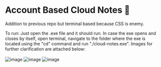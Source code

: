 # Account Based Cloud Notes 📒
Addition to previous repo but terminal based because CSS is enemy. 

To run: Just open the .exe file and it should run. In case the exe opens and closes by itself, open terminal, navigate to the folder where the exe is located using the "cd" command and run "./cloud-notes.exe". Images for further clarification are attached below: 
<br>
<br>
![image](https://github.com/JasjitBansia/Cloud-Notes/assets/89971122/dcfba8f2-08c4-4af2-844d-5b4d8577a177)
![image](https://github.com/JasjitBansia/Cloud-Notes/assets/89971122/fa7c05ae-4ee1-484a-a933-0711ad2bf765)
![image](https://github.com/JasjitBansia/Cloud-Notes/assets/89971122/c451661d-50eb-4f61-9843-7c24152b95b0)

